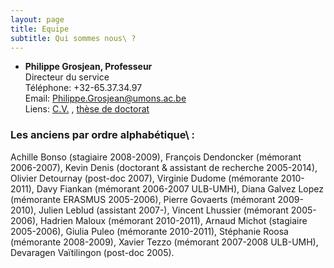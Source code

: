 ```yaml
---
layout: page
title: Equipe
subtitle: Qui sommes nous\ ?
---
```


- **Philippe Grosjean, Professeur**  
Directeur du service  
Téléphone: +32-65.37.34.97  
Email:  [Philippe.Grosjean@umons.ac.be](mailto:Philippe.Grosjean@umons.ac.be)  
Liens:  [C.V.](http://www.sciviews.org/_phgrosjean/CVfr.pdf)  ,  [thèse de doctorat](http://www.sciviews.org/_phgrosjean/These.pdf)



### Les anciens par ordre alphabétique\ :

Achille Bonso (stagiaire 2008-2009), François Dendoncker (mémorant 2006-2007), Kevin Denis (doctorant & assistant de recherche 2005-2014), Olivier Detournay (post-doc 2007), Virginie Dudome (mémorante 2010-2011), Davy Fiankan (mémorant 2006-2007 ULB-UMH), Diana Galvez Lopez (mémorante ERASMUS 2005-2006), Pierre Govaerts (mémorant 2009-2010), Julien Leblud (assistant 2007-), Vincent Lhussier (mémorant 2005-2006), Hadrien Maloux (mémorant 2010-2011), Arnaud Michot (stagiaire 2005-2006), Giulia Puleo (mémorante 2010-2011), Stéphanie Roosa (mémorante 2008-2009), Xavier Tezzo (mémorant 2007-2008 ULB-UMH), Devaragen Vaïtilingon (post-doc 2005).
<!--stackedit_data:
eyJoaXN0b3J5IjpbLTQyNTM5NjA1N119
-->